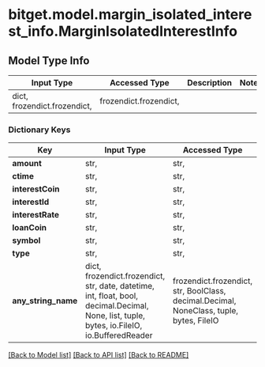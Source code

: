 # bitget.model.margin_isolated_interest_info.MarginIsolatedInterestInfo

## Model Type Info
Input Type | Accessed Type | Description | Notes
------------ | ------------- | ------------- | -------------
dict, frozendict.frozendict,  | frozendict.frozendict,  |  | 

### Dictionary Keys
Key | Input Type | Accessed Type | Description | Notes
------------ | ------------- | ------------- | ------------- | -------------
**amount** | str,  | str,  |  | [optional] 
**ctime** | str,  | str,  |  | [optional] 
**interestCoin** | str,  | str,  |  | [optional] 
**interestId** | str,  | str,  |  | [optional] 
**interestRate** | str,  | str,  |  | [optional] 
**loanCoin** | str,  | str,  |  | [optional] 
**symbol** | str,  | str,  |  | [optional] 
**type** | str,  | str,  |  | [optional] 
**any_string_name** | dict, frozendict.frozendict, str, date, datetime, int, float, bool, decimal.Decimal, None, list, tuple, bytes, io.FileIO, io.BufferedReader | frozendict.frozendict, str, BoolClass, decimal.Decimal, NoneClass, tuple, bytes, FileIO | any string name can be used but the value must be the correct type | [optional]

[[Back to Model list]](../../README.md#documentation-for-models) [[Back to API list]](../../README.md#documentation-for-api-endpoints) [[Back to README]](../../README.md)


